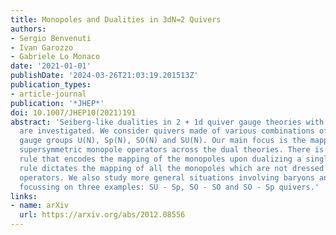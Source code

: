 ```yaml
---
title: Monopoles and Dualities in 3dN=2 Quivers
authors:
- Sergio Benvenuti
- Ivan Garozzo
- Gabriele Lo Monaco
date: '2021-01-01'
publishDate: '2024-03-26T21:03:19.201513Z'
publication_types:
- article-journal
publication: '*JHEP*'
doi: 10.1007/JHEP10(2021)191
abstract: 'Seiberg-like dualities in 2 + 1d quiver gauge theories with 4 supercharges
  are investigated. We consider quivers made of various combinations of classical
  gauge groups U(N), Sp(N), SO(N) and SU(N). Our main focus is the mapping of the
  supersymmetric monopole operators across the dual theories. There is a simple general
  rule that encodes the mapping of the monopoles upon dualizing a single node. This
  rule dictates the mapping of all the monopoles which are not dressed by baryonic
  operators. We also study more general situations involving baryons and baryon-monopoles,
  focussing on three examples: SU - Sp, SO - SO and SO - Sp quivers.'
links:
- name: arXiv
  url: https://arxiv.org/abs/2012.08556
---
```


